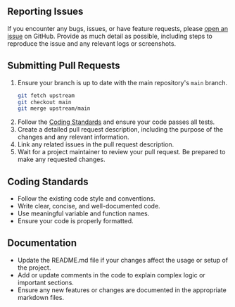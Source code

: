 ## Reporting Issues

If you encounter any bugs, issues, or have feature requests, please [open an issue](https://github.com/Supporterino/truenas-graphite-to-prometheus/issues) on GitHub. Provide as much detail as possible, including steps to reproduce the issue and any relevant logs or screenshots.

## Submitting Pull Requests

1. Ensure your branch is up to date with the main repository's `main` branch.
    ```sh
    git fetch upstream
    git checkout main
    git merge upstream/main
    ```
2. Follow the [Coding Standards](#coding-standards) and ensure your code passes all tests.
3. Create a detailed pull request description, including the purpose of the changes and any relevant information.
4. Link any related issues in the pull request description.
5. Wait for a project maintainer to review your pull request. Be prepared to make any requested changes.

## Coding Standards

- Follow the existing code style and conventions.
- Write clear, concise, and well-documented code.
- Use meaningful variable and function names.
- Ensure your code is properly formatted.

## Documentation

- Update the README.md file if your changes affect the usage or setup of the project.
- Add or update comments in the code to explain complex logic or important sections.
- Ensure any new features or changes are documented in the appropriate markdown files.
